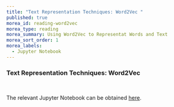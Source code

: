 ```yaml
---
title: "Text Representation Techniques: Word2Vec " 
published: true
morea_id: reading-word2vec
morea_type: reading
morea_summary: Using Word2Vec to Representat Words and Text
morea_sort_order: 1
morea_labels:
  - Jupyter Notebook
---
```

### Text Representation Techniques: Word2Vec
<br/>


The relevant Jupyter Notebook can be obtained [here](resources/Word2Vec.ipynb).


